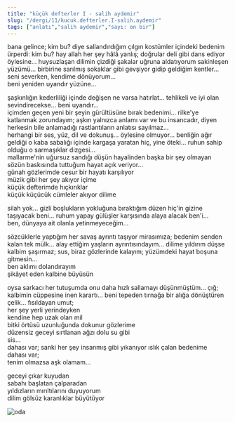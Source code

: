 ```yaml
---
title: "küçük defterler I - salih aydemir"
slug: "/dergi/11/kucuk.defterler.I-salih.aydemir"
tags: ["anlatı","salih aydemir","sayı: on bir"]
---
```


bana gelince; kim bu? diye sallandırdığım çılgın kostümler içindeki
bedenim ürperdi: kim bu? hay allah her şey hâlâ yanlış; doğrular deli
gibi dans ediyor öylesine... huysuzlaşan dilimin çizdiği şakalar uğruna
aldatıyorum sakinleşen yüzümü... birbirine sarılmış sokaklar gibi
gevşiyor gidip geldiğim kentler... seni severken, kendime dönüyorum...  
beni yeniden uyandır yüzüne...

şaşkınlığın kederliliği içinde değişen ne varsa hatırlat... tehlikeli ve
iyi olan sevindirecekse... beni uyandır...  
içimden geçen yeni bir şeyin gürültüsüne bırak bedenimi... rilke'ye
katlanmak zorundayım; aşkın yalnızca anlamı var ve bu insancadır, diyen
herkesin bile anlamadığı rastlantıların anlatısı sayılmaz...  
herhangi bir ses, yüz, dil ve dokunuş... öylesine olmuyor... benliğin
ağır geldiği o kaba sabalığı içinde kargaşa yaratan hiç, yine öteki...
ruhun sahip olduğu o sarmaşıklar dizgesi...  
mallarme'nin uğursuz sandığı düşün hayalinden başka bir şey olmayan
sözün baskısında tuttuğum hayat açık veriyor...  
günah gözlerimde cesur bir hayatı karşılıyor  
müzik gibi her şey akıyor içime  
küçük defterimde hıçkırıklar  
küçük küçücük cümleler akıyor dilime

silah yok... gizli boşlukların yokluğuna bıraktığım düzen hiç'in gizine
taşıyacak beni... ruhum yapay gülüşler karşısında alaya alacak ben'i...  
ben, dünyaya ait olanla yetinmeyeceğim...

sözcüklerle yaptığım her savaş ayrıntı taşıyor mirasımıza; bedenim
senden kalan tek mülk... alay ettiğim yaşların ayrıntısındayım... dilime
yıldırım düşse kalbim şaşırmaz; sus, biraz gözlerinde kalayım; yüzümdeki
hayat boşuna gitmesin...  
ben aklımı dolandırayım  
şikâyet eden kalbine büyüsün

oysa sarkacı her tutuşumda onu daha hızlı sallamayı düşünmüştüm... çığ;
kalbimin cüppesine inen karartı... beni tepeden tırnağa bir alığa
dönüştüren çelik... fısıldayan umut;  
her şey yerli yerindeyken  
kendine hep uzak olan mil  
bitki örtüsü uzunluğunda dokunur gözlerime  
düzensiz geceyi sırtlanan ağzı dolu su gibi  
sis...  
dahası var; sanki her şey insanmış gibi yıkanıyor ıslık çalan bedenime  
dahası var;  
tenim olmazsa aşk olamam...

geceyi çıkar kuyudan  
sabahı başlatan çalparadan  
yıldızların mırıltılarını duyuyorum  
dilim gölsüz karanlıklar büyütüyor

![oda](/img/ky11_32.jpg)
